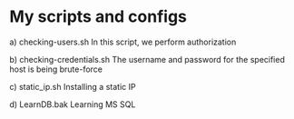# My scripts and configs

a) checking-users.sh
	In this script, we perform authorization

b) checking-credentials.sh
	The username and password for the specified host is being brute-force

c) static_ip.sh
	Installing a static IP

d) LearnDB.bak
	Learning MS SQL
